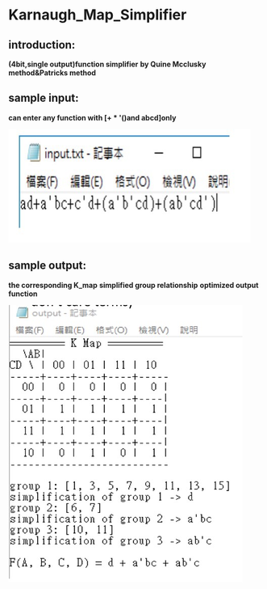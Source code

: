 # Karnaugh_Map_Simplifier

## introduction:
**(4bit,single output)function simplifier**
**by Quine Mcclusky method&Patricks method**

## sample input:
**can enter any function with [+ * '()and abcd]only**

![](/S__548939.jpg)
## sample output:
**the corresponding K_map** 
**simplified group relationship**
**optimized output function**

![](/S__548937.jpg)

